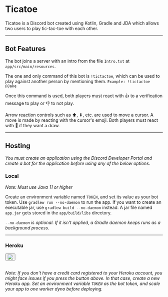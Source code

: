 # Ticatoe

Ticatoe is a Discord bot created using Kotlin, Gradle and JDA which allows two users to play tic-tac-toe with each other.

---

## Bot Features

The bot joins a server with an intro from the file `Intro.txt` at `app/src/main/resources`.

The one and only command of this bot is `!tictactoe`, which can be used to play against another person by mentioning them.
`Example: !tictactoe @Jake`

Once this command is used, both players must react with 👍 to a verification message to play or 👎 to not play.

Arrow reaction controls such as ⬆, ⬇, etc. are used to move a cursor. A move is made by reacting with the cursor's emoji. Both players must react with 🤝 if they want a draw.

---

## Hosting

*You must create an application using the Discord Developer Portal and create a bot for the application before using any of the below options.*

### Local

*Note: Must use Java 11 or higher*

Create an environment variable named `TOKEN`, and set its value as your bot token. Use `gradlew run --no-daemon` to run the app. If you want to create an executable jar, use `gradlew build --no-daemon` instead. A jar file named `app.jar` gets stored in the `app/build/libs` directory.

*`--no-daemon` is optional. If it isn't applied, a Gradle daemon keeps runs as a background process.*

---

### Heroku
<div>
  <button>
    <a href="https://dashboard.heroku.com/new?button-url=https%3A%2F%2Fgithub.com%2FPrachurja%2FTicatoe&template=https%3A%2F%2Fgithub.com%2FPrachurja%2FTicatoe">
        <img src="https://www.herokucdn.com/deploy/button.svg">
    </a>
  </button>
</div>
 
<br/>

*Note: If you don't have a credit card registered to your Heroku account, you might face issues if you press the button above. In that case, create a new Heroku app. Set an environment variable `TOKEN` as the bot token, and scale your app to one worker dyno before deploying.*
